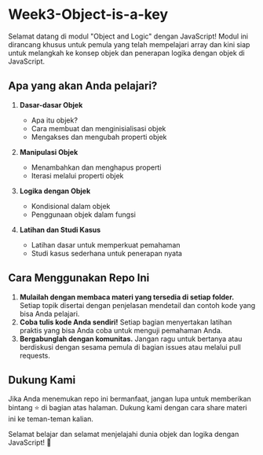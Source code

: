 # Week3-Object-is-a-key

Selamat datang di modul "Object and Logic" dengan JavaScript! Modul ini dirancang khusus untuk pemula yang telah mempelajari array dan kini siap untuk melangkah ke konsep objek dan penerapan logika dengan objek di JavaScript.

## Apa yang akan Anda pelajari?

1. **Dasar-dasar Objek**
   - Apa itu objek?
   - Cara membuat dan menginisialisasi objek
   - Mengakses dan mengubah properti objek

2. **Manipulasi Objek**
   - Menambahkan dan menghapus properti
   - Iterasi melalui properti objek

3. **Logika dengan Objek**
   - Kondisional dalam objek
   - Penggunaan objek dalam fungsi

4. **Latihan dan Studi Kasus**
   - Latihan dasar untuk memperkuat pemahaman
   - Studi kasus sederhana untuk penerapan nyata

## Cara Menggunakan Repo Ini

1. **Mulailah dengan membaca materi yang tersedia di setiap folder.** Setiap topik disertai dengan penjelasan mendetail dan contoh kode yang bisa Anda pelajari.
2. **Coba tulis kode Anda sendiri!** Setiap bagian menyertakan latihan praktis yang bisa Anda coba untuk menguji pemahaman Anda.
3. **Bergabunglah dengan komunitas.** Jangan ragu untuk bertanya atau berdiskusi dengan sesama pemula di bagian issues atau melalui pull requests.

## Dukung Kami

Jika Anda menemukan repo ini bermanfaat, jangan lupa untuk memberikan bintang ⭐ di bagian atas halaman. Dukung kami dengan cara share materi ini ke teman-teman kalian.

Selamat belajar dan selamat menjelajahi dunia objek dan logika dengan JavaScript! 🚀